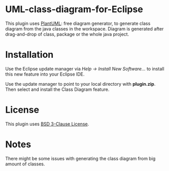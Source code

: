 # UML-class-diagram-for-Eclipse
This plugin uses [PlantUML](https://plantuml.com/): free diagram generator, to generate class diagram from the java classes in the workspace. Diagram is generated after drag-and-drop of class, package or the whole java project.

# Installation
Use the Eclipse update manager via *Help -> Install New Software...* to install this new feature into your Eclipse IDE.

Use the update manager to point to your local directory with **plugin.zip**. Then select and install the Class Diagram feature.

# License
This plugin uses [BSD 3-Clause License](https://opensource.org/license/bsd-3-clause/).

# Notes
There might be some issues with generating the class diagram from big amount of classes.
